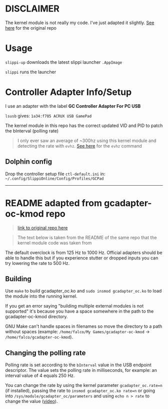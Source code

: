 # DISCLAIMER
The kernel module is not really my code. I've just adapted it slightly. [See here](https://github.com/hannesmann/gcadapter-oc-kmod) for the original repo

# Usage
`slippi-up` downloads the latest slippi launcher `.AppImage` 

`slippi` runs the launcher

# Controller Adapter Info/Setup
I use an adapter with the label **GC Controller Adapter For PC USB**

`lsusb` gives: `1a34:f705 ACRUX USB GamePad`

The kernel module in this repo has the correct updated VID and PID to patch the bInterval (polling rate)

> I only ever saw an average of ~300hz using this kernel module and detecting the rate with `evhz`. [See here](https://git.sr.ht/~iank/evhz) for the `evhz` command

## Dolphin config
Drop the controller setup file `ctl-default.ini` in: `~/.config/SlippiOnline/Config/Profiles/GCPad`

---

# README adapted from gcadapter-oc-kmod repo
> [link to original repo here](https://github.com/hannesmann/gcadapter-oc-kmod)

> The text below is taken from the README of the same repo that the kernel module code was taken from

The default overclock is from 125 Hz to 1000 Hz. Official adapters should be able to handle this but if you experience stutter or dropped inputs you can try lowering the rate to 500 Hz.

## Building
Use `make` to build gcadapter_oc.ko and `sudo insmod gcadapter_oc.ko` to load the module into the running kernel.

If you get an error saying "building multiple external modules is not supported" it's because you have a space somewhere in the path to the gcadapter-oc-kmod directory.

GNU Make can't handle spaces in filenames so move the directory to a path without spaces (example: `/home/falco/My Games/gcadapter-oc-kmod` -> `/home/falco/gcadapter-oc-kmod`).

## Changing the polling rate

Polling rate is set according to the `bInterval` value in the USB endpoint descriptor. The value sets the polling rate in milliseconds, for example: an interval value of 4 equals 250 Hz.

You can change the rate by using the kernel parameter `gcadapter_oc.rate=n` (if installed), passing the rate to `insmod gcadapter_oc.ko rate=n` or going into `/sys/module/gcadapter_oc/parameters` and using `echo n > rate` to change the value ([video](https://asciinema.org/a/455373)).

